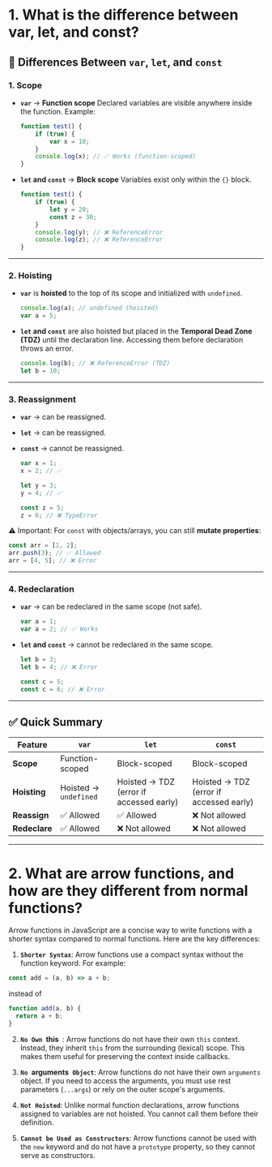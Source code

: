 # 1. What is the difference between var, let, and const?

## 🔑 Differences Between `var`, `let`, and `const`

### 1. **Scope**

* **`var`** → **Function scope**
  Declared variables are visible anywhere inside the function.
  Example:

  ```js
  function test() {
      if (true) {
          var x = 10;
      }
      console.log(x); // ✅ Works (function-scoped)
  }
  ```
* **`let` and `const`** → **Block scope**
  Variables exist only within the `{}` block.

  ```js
  function test() {
      if (true) {
          let y = 20;
          const z = 30;
      }
      console.log(y); // ❌ ReferenceError
      console.log(z); // ❌ ReferenceError
  }
  ```

---

### 2. **Hoisting**

* **`var`** is **hoisted** to the top of its scope and initialized with `undefined`.

  ```js
  console.log(a); // undefined (hoisted)
  var a = 5;
  ```
* **`let` and `const`** are also hoisted but placed in the **Temporal Dead Zone (TDZ)** until the declaration line. Accessing them before declaration throws an error.

  ```js
  console.log(b); // ❌ ReferenceError (TDZ)
  let b = 10;
  ```

---

### 3. **Reassignment**

* **`var`** → can be reassigned.
* **`let`** → can be reassigned.
* **`const`** → cannot be reassigned.

  ```js
  var x = 1;
  x = 2; // ✅

  let y = 3;
  y = 4; // ✅

  const z = 5;
  z = 6; // ❌ TypeError
  ```

⚠️ Important: For `const` with objects/arrays, you can still **mutate properties**:

```js
const arr = [1, 2];
arr.push(3); // ✅ Allowed
arr = [4, 5]; // ❌ Error
```

---

### 4. **Redeclaration**

* **`var`** → can be redeclared in the same scope (not safe).

  ```js
  var a = 1;
  var a = 2; // ✅ Works
  ```
* **`let` and `const`** → cannot be redeclared in the same scope.

  ```js
  let b = 3;
  let b = 4; // ❌ Error

  const c = 5;
  const c = 6; // ❌ Error
  ```

---

## ✅ Quick Summary

| Feature       | `var`                 | `let`                                   | `const`                                 |
| ------------- | --------------------- | --------------------------------------- | --------------------------------------- |
| **Scope**     | Function-scoped       | Block-scoped                            | Block-scoped                            |
| **Hoisting**  | Hoisted → `undefined` | Hoisted → TDZ (error if accessed early) | Hoisted → TDZ (error if accessed early) |
| **Reassign**  | ✅ Allowed             | ✅ Allowed                               | ❌ Not allowed                           |
| **Redeclare** | ✅ Allowed             | ❌ Not allowed                           | ❌ Not allowed                           |

---


# 2. What are arrow functions, and how are they different from normal functions?

Arrow functions in JavaScript are a concise way to write functions with a shorter syntax compared to normal functions. Here are the key differences:

1. **`Shorter Syntax`**:
Arrow functions use a compact syntax without the function keyword. For example:

  ```js
const add = (a, b) => a + b;
  ```

instead of

```js
function add(a, b) {
  return a + b;
}
```

2. **`No Own `this` `**:
Arrow functions do not have their own `this` context. Instead, they inherit `this` from the surrounding (lexical) scope. This makes them useful for preserving the context inside callbacks.

3. **`No `arguments` Object`**:
Arrow functions do not have their own `arguments` object. If you need to access the arguments, you must use rest parameters (`...args`) or rely on the outer scope's arguments.

4. **`Not Hoisted`**:
Unlike normal function declarations, arrow functions assigned to variables are not hoisted. You cannot call them before their definition.

5. **`Cannot be Used as Constructors`**:
Arrow functions cannot be used with the `new` keyword and do not have a `prototype` property, so they cannot serve as constructors.


